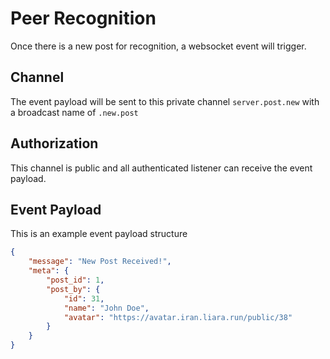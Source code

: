 # Peer Recognition

Once there is a new post for recognition, a websocket event will trigger.

## Channel
The event payload will be sent to this private channel `server.post.new` with a broadcast name of `.new.post`

## Authorization
This channel is public and all authenticated listener can receive the event payload.

## Event Payload 
This is an example event payload structure
```json
{
    "message": "New Post Received!",
    "meta": {
        "post_id": 1,
        "post_by": {
            "id": 31,
            "name": "John Doe",
            "avatar": "https://avatar.iran.liara.run/public/38"
        }
    }   
}
```
